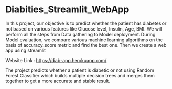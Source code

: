 # Diabities_Streamlit_WebApp

In this project, our objective is to predict whether the patient has diabetes or not based on various features like Glucose level, Insulin, Age, BMI. We will perform all the steps from Data gathering to Model deployment. During Model evaluation, we compare various machine learning algorithms on the basis of accuracy_score metric and find the best one. Then we create a web app using streamlit

Website Link : https://diab-app.herokuapp.com/

The project predicts whether a patient is diabetic or not using Random Forest Classifier which builds multiple decision trees and merges them together to get a more accurate and stable result.

